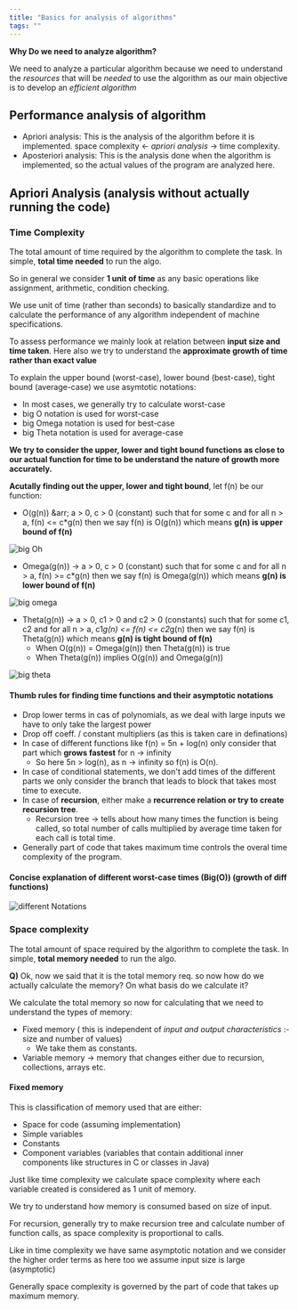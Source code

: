 ```yaml
---
title: "Basics for analysis of algorithms"
tags: ""
---
```

**Why Do we need to analyze algorithm?**

We need to analyze a particular algorithm because we need to understand the _resources_ that will be _needed_ to use the algorithm as our main objective is to develop an _efficient algorithm_

## Performance analysis of algorithm

-   Apriori analysis: This is the analysis of the algorithm before it is implemented.	space complexity ← _apriori analysis_ → time complexity.
-   Aposteriori analysis: This is the analysis done when the algorithm is implemented, so the actual values of the program are analyzed here.

## Apriori Analysis (analysis without actually running the code)

### Time Complexity

The total amount of time required by the algorithm to complete the task. In  simple, **total time needed** to run the algo.

So in general we consider **1 unit of time** as any basic operations like assignment, arithmetic, condition checking.

We use unit of time (rather than seconds) to basically standardize and to calculate the performance of any algorithm independent of machine specifications.

To assess performance we mainly look at relation between **input size and time taken**. Here also we try to understand the **approximate growth of time rather than exact value**

To explain the upper bound (worst-case), lower bound (best-case), tight bound (average-case) we use asymtotic notations:
* In most cases, we generally try to calculate worst-case
* big O notation is used for worst-case
* big Omega notation is used for best-case
* big Theta notation is used for average-case

**We try to consider the upper, lower and tight bound functions as close to our actual function for time to be understand the nature of growth more accurately.**

**Acutally finding out the upper, lower and tight bound**, let f(n) be our function:
* O(g(n)) &arr; a > 0, c > 0 (constant) such that for some c and for all n > a, f(n) <= c*g(n) then we say f(n) is O(g(n)) which means **g(n) is upper bound of f(n)**

![big Oh](https://cdn.programiz.com/sites/tutorial2program/files/big0.png)
* Omega(g(n)) &rarr; a > 0, c > 0 (constant) such that for some c and for all n > a, f(n) >= c*g(n) then we say f(n) is Omega(g(n)) which means **g(n) is lower bound of f(n)**

![big omega](https://cdn.programiz.com/sites/tutorial2program/files/omega.png)
* Theta(g(n)) &rarr; a > 0, c1 > 0 and c2 > 0 (constants) such that for some c1, c2 and for all n > a, c1*g(n) <= f(n) <= c2*g(n) then we say f(n) is Theta(g(n)) which means **g(n) is tight bound of f(n)**
     - When O(g(n)) = Omega(g(n)) then Theta(g(n)) is true
     - When Theta(g(n)) implies O(g(n)) and Omega(g(n))

![big theta](https://cdn.programiz.com/sites/tutorial2program/files/theta.png)

#### Thumb rules for finding time functions and their asymptotic notations
* Drop lower terms in cas of polynomials, as we deal with large inputs we have to only take the largest power
* Drop off coeff. / constant multipliers (as this is taken care in definations)
* In case of different functions like f(n) = 5n + log(n) only consider that part which **grows fastest** for n &rarr; infinity
    - So here 5n > log(n), as n &rarr; infinity so f(n) is O(n).
* In case of conditional statements, we don't add times of the different parts we only consider the branch that leads to block that takes most time to execute.
* In case of **recursion**, either make a **recurrence relation or try to create recursion tree**.
    - Recursion tree &rarr; tells about how many times the function is being called, so total number of calls multiplied by average time taken for each call is total time.
* Generally part of code that takes maximum time controls the overal time complexity of the program.

#### Concise explanation of different worst-case times (Big(O)) (growth of diff functions)

![different Notations](https://www.geeksforgeeks.org/wp-content/uploads/mypic.png)

### Space complexity

The total amount of space required by the algorithm to complete the task. In simple, **total memory needed** to run the algo.

**Q)** Ok, now we said that it is the total memory req. so now how do we actually calculate the memory? On what basis do we calculate it?

We calculate the total memory so now for calculating that we need to understand the types of memory:

-   Fixed memory ( this is independent of _input and output characteristics_ :-  size and number of values)
    - We take them as constants.
-   Variable memory &rarr; memory that changes either due to recursion, collections, arrays etc.

#### Fixed memory

This is classification of memory used that are either:

-   Space for code (assuming implementation)
-   Simple variables
-   Constants
-   Component variables (variables that contain additional inner components like structures in C or classes in Java)

Just like time complexity we calculate space complexity where each variable created is considered as 1 unit of memory.

We try to understand how memory is consumed based on size of input.

For recursion, generally try to make recursion tree and calculate number of function calls, as space complexity is proportional to calls.

Like in time complexity we have same asymptotic notation and we consider the higher order terms as here too we assume input size is large (asymptotic)

Generally space complexity is governed by the part of code that takes up maximum memory.
